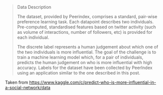 >Data Description
>
>The dataset, provided by Peerindex, comprises a standard, pair-wise preference learning task. Each datapoint describes two individuals. Pre-computed, standardised features based on twitter activity (such as volume of interactions, number of followers, etc) is provided for each individual.
>
>The discrete label represents a human judgement about which one of the two individuals is more influential. The goal of the challenge is to train a machine learning model which, for a pair of individuals, predicts the human judgement on who is more influential with high accuracy. Labels for the dataset have been collected by PeerIndex using an application similar to the one described in this post.

Taken from https://www.kaggle.com/c/predict-who-is-more-influential-in-a-social-network/data

